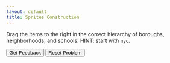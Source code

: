 ```yaml
---
layout: default
title: Sprites Construction
---
```


Drag the items to the right in the correct hierarchy of boroughs, neighborhoods, and schools. HINT: start with <code>nyc</code>.

<div id="sortableTrash" class="sortable-code"></div>
<div id="sortable" class="sortable-code"></div>
<div style="clear:both;"></div>
<p>
    <input id="feedbackLink" value="Get Feedback" type="button" />
    <input id="newInstanceLink" value="Reset Problem" type="button" />
</p>
<script type="text/javascript">
(function(){
  var initial = 'nyc\n' +
    '  brooklyn\n' +
    '    bay-ridge\n' +
    '      fort-hamilton\n' +
    '      hstat\n' +
    '    sunset-park\n' +
    '  manhattan\n' +
    '  queens\n' +
    '  staten-island\n' +
    '  the-bronx\n'
  var parsonsPuzzle = new ParsonsWidget({
    "sortableId": "sortable",
    "max_wrong_lines": 10,
    "grader": ParsonsWidget._graders.LineBasedGrader,
    "exec_limit": 2500,
    "can_indent": true,
    "x_indent": 50,
    "lang": "en",
    "show_feedback": true,
    "trashId": "sortableTrash"
  });
  parsonsPuzzle.init(initial);
  parsonsPuzzle.shuffleLines();
  $("#newInstanceLink").click(function(event){
      event.preventDefault();
      parsonsPuzzle.shuffleLines();
  });
  $("#feedbackLink").click(function(event){
      event.preventDefault();
      parsonsPuzzle.getFeedback();
  });
})();
</script>